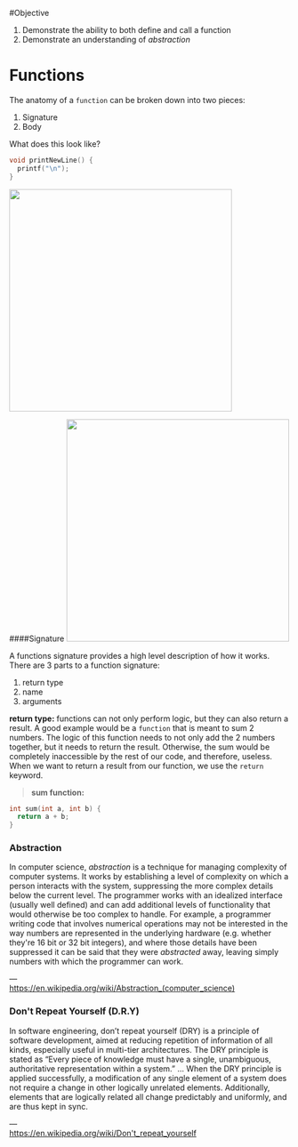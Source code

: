 #Objective 
1. Demonstrate the ability to both define and call a function
2. Demonstrate an understanding of *abstraction*

# Functions

The anatomy of a `function` can be broken down into two pieces:  
1. Signature  
2. Body

What does this look like?

``` c
void printNewLine() {
  printf("\n");
}
```

<img src="https://raw.githubusercontent.com/accesscode-2-2/unit-0/master/lessons/week-2/images/funtion_signature_body.png" width="400" />

####Signature
<img src="https://raw.githubusercontent.com/accesscode-2-2/unit-0/master/lessons/week-2/images/function_signature_2.png" width="400" />

A functions signature provides a high level description of how it works. There are 3 parts to a function signature:   
1. return type  
2. name  
3. arguments  

**return type:** functions can not only perform logic, but they can also return a result. A good example would be a `function` that is meant to sum 2 numbers. The logic of this function needs to not only add the 2 numbers together, but it needs to return the result. Otherwise, the sum would be completely inaccessible by the rest of our code, and therefore, useless. When we want to return a result from our function, we use the `return` keyword.

> **sum function:**
```c
int sum(int a, int b) {
  return a + b;
}
```

### Abstraction

In computer science, *abstraction* is a technique for managing complexity of computer systems. It works by establishing a level of complexity on which a person interacts with the system, suppressing the more complex details below the current level. The programmer works with an idealized interface (usually well defined) and can add additional levels of functionality that would otherwise be too complex to handle. For example, a programmer writing code that involves numerical operations may not be interested in the way numbers are represented in the underlying hardware (e.g. whether they're 16 bit or 32 bit integers), and where those details have been suppressed it can be said that they were *abstracted* away, leaving simply numbers with which the programmer can work. 

&mdash;  
https://en.wikipedia.org/wiki/Abstraction_(computer_science)

### Don't Repeat Yourself (D.R.Y)

In software engineering, don’t repeat yourself (DRY) is a principle of software development, aimed at reducing repetition of information of all kinds, especially useful in multi-tier architectures. The DRY principle is stated as “Every piece of knowledge must have a single, unambiguous, authoritative representation within a system.” ... When the DRY principle is applied successfully, a modification of any single element of a system does not require a change in other logically unrelated elements. Additionally, elements that are logically related all change predictably and uniformly, and are thus kept in sync. 

&mdash;  
https://en.wikipedia.org/wiki/Don't_repeat_yourself
